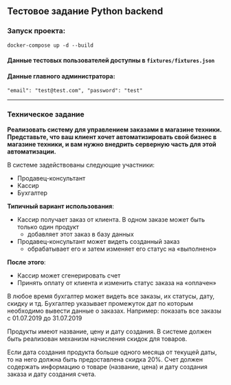 ## Тестовое задание Python backend
### Запуск проекта:
`docker-compose up -d --build`
#### Данные тестовых пользователей доступны в `fixtures/fixtures.json`
#### Данные главного администратора:
`"email": "test@test.com", "password": "test"`

---

### Техническое задание
**Реализовать систему для управлением заказами в магазине техники. Представьте, что
ваш клиент хочет автоматизировать свой бизнес в магазине техники, и вам нужно
внедрить серверную часть для этой автоматизации.**

В системе задействованы следующие участники:
* Продавец-консультант
* Кассир
* Бухгалтер 

**Типичный вариант использования**:

* Кассир получает заказ от клиента. В одном заказе может быть только один продукт
  * добавляет этот заказ в базу данных
* Продавец-консультант может видеть созданный заказ
  * обрабатывает его и затем изменяет его статус на «выполнено»

**После этого**:

* Кассир может сгенерировать счет
* Принять оплату от клиента и изменить статус заказа на «оплачен»

В любое время бухгалтер может видеть все заказы, их статусы, дату, скидку и тд.
Бухгалтер указывает промежуток дат по которым необходимо вывести данные о заказах.
Например: показать все заказы с 01.07.2019 до 31.07.2019

Продукты имеют название, цену и дату создания. В системе должен быть реализован
механизм начисления скидок для товаров.

Если дата создания продукта больше одного месяца от текущей даты, то на него должна быть предоставлена скидка 20%.
Счет должен содержать информацию о товаре (название, цена) и дату создания заказа и
дату создания счета.

